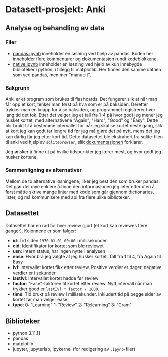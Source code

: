 # Datasett-prosjekt: Anki

## Analyse og behandling av data

### Filer

- [pandas.ipynb](./pandas.ipynb) inneholder en løsning ved hjelp av pandas. Koden her inneholder flere kommentarer og dokumentasjon rundt kodeblokkene.
- [native.ipynb](./native.ipynb) inneholder en løsning ved hjelp av kun innebygde biblioteker i python, i tillegg til matplotlib. Her finnes den samme dataen som ved pandas, men mer "manuelt".

### Bakgrunn

Anki er et program som brukes til flashcards. Det fungerer slik at når man får opp et kort, tenker man først på hva som er på baksiden. Deretter trykker man en knapp for å se baksiden, og programmet registrerer hvor lang tid det tok. Etter det velger jeg et tall fra 1-4 på hvor godt jeg mener jeg husket kortet, med alternativene "Again", "Hard", "Good" og "Easy". Dette blir brukt til å bestemme intervallet for når jeg skal se kortet neste gang, slik at kort jeg kan godt tar lengre tid før jeg må gjøre det på nytt, mens det jeg kan dårlig får jeg etter kort tid. Dette datasettet ble ekstrahert fra sqlite-filen til anki ved hjelp av `sqlitebrowser`, slik [dokumentasjonen](https://docs.ankiweb.net/stats.html#manual-analysis) forklarer.

Jeg ønsker å finne ut på hvilke tidspunkter jeg lærer mest, og hvor godt jeg husker kortene.

### Sammenligning av alternativer

Mellom de to alternative løsningene, liker jeg best den som bruker pandas. Det gjør det mye enklere å finne den informasjonen jeg leter etter uten å først måtte skrive mange linjer med kode som går gjennom dictionaries, lister, og må kommunisere med api fra flere ulike biblioteker.

## Datasettet

Datasettet har en rad for hver review gjort (et kort kan reviewes flere ganger). Kolonnene er som følger:

- **id**: Tid siden `1970-01-01 00:00` i millisekunder
- **cid**: Identifikator for kortet som ble reviewet
- **usn**: Intern status, har ingen nytte i analysen
- **ease**: Hvor bra jeg valgte at jeg husker kortet. Tall fra 1 til 4, fra Again til Easy
- **ivl**: Intervallet kortet fikk etter review. Positive verdier er dager, negative verdier er i sekunder
- **lastIvl**: Intervallet kortet hadde før review
- **factor**: "Ease"-faktoren til kortet etter review. Nytt intervall når man trykker good er `lastIvl * factor / 1000`.
- **time**: Tid brukt på review i millisekunder. Inkludert tid på begge sider av kortet før man velger ease.
- **type**:
  0: "Learning"
  1: "Review"
  2: "Relearning"
  3: "Cram"

## Biblioteker

- python 3.11.11
- pandas
- matplotlib
- jupyter, jupyterlab, ipykernel (for redigering av `.ipynb`-filer)
